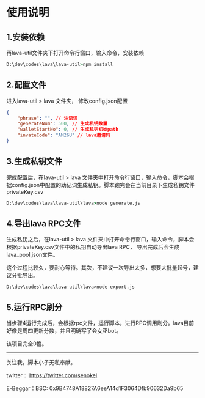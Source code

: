 # 使用说明

## 1.安装依赖

再lava-util文件夹下打开命令行窗口，输入命令，安装依赖

```cmd
D:\dev\codes\lava\lava-util>npm install
```

## 2.配置文件

进入lava-util > lava 文件夹， 修改config.json配置

```json
{
    "phrase": "", // 注记词
    "generateNum": 500, // 生成私钥数量
    "walletStartNo": 0, // 生成私钥初始path
    "invateCode": "AM26U" // lava邀请码
}
```

## 3.生成私钥文件

完成配置后，在lava-util > lava 文件夹中打开命令行窗口，输入命令，脚本会根据config.json中配置的助记词生成私钥。脚本跑完会在当前目录下生成私钥文件 privateKey.csv

```cmd
D:\dev\codes\lava\lava-util\lava>node generate.js
```

## 4.导出lava RPC文件

生成私钥之后，在lava-util > lava 文件夹中打开命令行窗口，输入命令，脚本会根据privateKey.csv文件中的私钥自动导出lava RPC， 导出完成后会生成lava_pool.json文件。

这个过程比较久，要耐心等待。其次，不建议一次导出太多，想要大批量起号，建议分批导出。

```
D:\dev\codes\lava\lava-util\lava>node export.js
```

## 5.运行RPC刷分

当步骤4运行完成后，会根据rpc文件，运行脚本，进行RPC调用刷分。lava目前好像是周四更新分数，并且明确写了会女巫bot。

该项目完全0撸。



------



关注我，脚本小子无私奉献。

twitter： https://twitter.com/senokel

E-Beggar：BSC:  0x9B4748A18827A6eeA14d1F3064Dfb90632Da9b65



